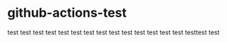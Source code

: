 # github-actions-test



test
test test test test test test test test test test
test
test
test
testtest
test
